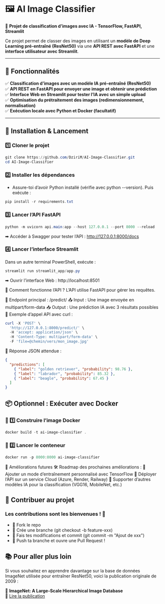 # 🖼️ AI Image Classifier

🚀 **Projet de classification d’images avec IA - TensorFlow, FastAPI, Streamlit**

Ce projet permet de classer des images en utilisant un **modèle de Deep Learning pré-entraîné (ResNet50)** via une **API REST avec FastAPI** et une **interface utilisateur avec Streamlit**.

---

## 📌 Fonctionnalités

✅ **Classification d’images avec un modèle IA pré-entraîné (ResNet50)**  
✅ **API REST en FastAPI pour envoyer une image et obtenir une prédiction**  
✅ **Interface Web en Streamlit pour tester l’IA avec un simple upload**  
✅ **Optimisation du prétraitement des images (redimensionnement, normalisation)**  
✅ **Exécution locale avec Python et Docker (facultatif)**

---

## 🔧 Installation & Lancement

### **1️⃣ Cloner le projet**

```powershell
git clone https://github.com/DziriM/AI-Image-Classifier.git
cd AI-Image-Classifier
```

### **2️⃣ Installer les dépendances**

- Assure-toi d’avoir Python installé (vérifie avec python --version). Puis exécute :

```powershell
pip install -r requirements.txt
```

### **3️⃣ Lancer l’API FastAPI**

```powershell
python -m uvicorn api.main:app --host 127.0.0.1 --port 8000 --reload
```

➡ Accéder à Swagger pour tester l’API : http://127.0.0.1:8000/docs

### **4️⃣ Lancer l’interface Streamlit**

Dans un autre terminal PowerShell, exécute :

```powershell
streamlit run streamlit_app/app.py
```

➡ Ouvrir l’interface Web : http://localhost:8501

🎯 Comment fonctionne l’API ?
L’API utilise FastAPI pour gérer les requêtes.

🔹 Endpoint principal : /predict/
📤 Input : Une image envoyée en multipart/form-data
📥 Output : Une prédiction IA avec 3 résultats possibles
📌 Exemple d’appel API avec curl :

```powershell
curl -X 'POST' \
  'http://127.0.0.1:8000/predict/' \
  -H 'accept: application/json' \
  -H 'Content-Type: multipart/form-data' \
  -F 'file=@chemin/vers/mon_image.jpg'
```

📌 Réponse JSON attendue :

```json
{
  "predictions": [
    { "label": "golden retriever", "probability": 98.76 },
    { "label": "labrador", "probability": 85.32 },
    { "label": "beagle", "probability": 67.45 }
  ]
}
```

## 📦 Optionnel : Exécuter avec Docker

### **📌 1️⃣ Construire l’image Docker**

```powershell
docker build -t ai-image-classifier .
```

### **📌 2️⃣ Lancer le conteneur**

```powershell
docker run -p 8000:8000 ai-image-classifier
```

🔮 Améliorations futures
🛠 Roadmap des prochaines améliorations :
🔹 Ajouter un mode d’entraînement personnalisé avec TensorFlow
🔹 Déployer l’API sur un service Cloud (Azure, Render, Railway)
🔹 Supporter d’autres modèles IA pour la classification (VGG16, MobileNet, etc.)

## 🤝 Contribuer au projet

### **Les contributions sont les bienvenues ! 🚀**

- 📌 Fork le repo
- 📌 Crée une branche (git checkout -b feature-xxx)
- 📌 Fais tes modifications et commit (git commit -m "Ajout de xxx")
- 📌 Push ta branche et ouvre une Pull Request !

## 📚 Pour aller plus loin

Si vous souhaitez en apprendre davantage sur la base de données ImageNet utilisée pour entraîner ResNet50, voici la publication originale de 2009 :

📄 **ImageNet: A Large-Scale Hierarchical Image Database**  
🔗 [Lire la publication](https://image-net.org/static_files/papers/imagenet_cvpr09.pdf)
